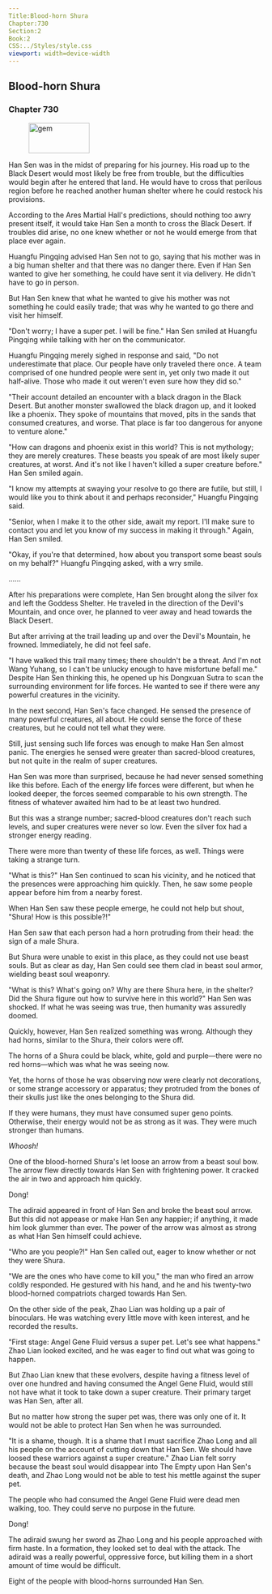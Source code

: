 ```yaml
---
Title:Blood-horn Shura 
Chapter:730 
Section:2 
Book:2 
CSS:../Styles/style.css 
viewport: width=device-width
---
```

  
## Blood-horn Shura
### Chapter 730
  
<figure>
	<img src="../Images/gem.gif" alt="gem" id="gem" width="120" height="60" />
</figure>
  

  
Han Sen was in the midst of preparing for his journey. His road up to the Black Desert would most likely be free from trouble, but the difficulties would begin after he entered that land. He would have to cross that perilous region before he reached another human shelter where he could restock his provisions.

According to the Ares Martial Hall's predictions, should nothing too awry present itself, it would take Han Sen a month to cross the Black Desert. If troubles did arise, no one knew whether or not he would emerge from that place ever again.

Huangfu Pingqing advised Han Sen not to go, saying that his mother was in a big human shelter and that there was no danger there. Even if Han Sen wanted to give her something, he could have sent it via delivery. He didn't have to go in person.

But Han Sen knew that what he wanted to give his mother was not something he could easily trade; that was why he wanted to go there and visit her himself.

"Don't worry; I have a super pet. I will be fine." Han Sen smiled at Huangfu Pingqing while talking with her on the communicator.

Huangfu Pingqing merely sighed in response and said, "Do not underestimate that place. Our people have only traveled there once. A team comprised of one hundred people were sent in, yet only two made it out half-alive. Those who made it out weren't even sure how they did so."

"Their account detailed an encounter with a black dragon in the Black Desert. But another monster swallowed the black dragon up, and it looked like a phoenix. They spoke of mountains that moved, pits in the sands that consumed creatures, and worse. That place is far too dangerous for anyone to venture alone."

"How can dragons and phoenix exist in this world? This is not mythology; they are merely creatures. These beasts you speak of are most likely super creatures, at worst. And it's not like I haven't killed a super creature before." Han Sen smiled again.

"I know my attempts at swaying your resolve to go there are futile, but still, I would like you to think about it and perhaps reconsider," Huangfu Pingqing said.

"Senior, when I make it to the other side, await my report. I'll make sure to contact you and let you know of my success in making it through." Again, Han Sen smiled.

"Okay, if you're that determined, how about you transport some beast souls on my behalf?" Huangfu Pingqing asked, with a wry smile.

…...

After his preparations were complete, Han Sen brought along the silver fox and left the Goddess Shelter. He traveled in the direction of the Devil's Mountain, and once over, he planned to veer away and head towards the Black Desert.

But after arriving at the trail leading up and over the Devil's Mountain, he frowned. Immediately, he did not feel safe.

"I have walked this trail many times; there shouldn't be a threat. And I'm not Wang Yuhang, so I can't be unlucky enough to have misfortune befall me." Despite Han Sen thinking this, he opened up his Dongxuan Sutra to scan the surrounding environment for life forces. He wanted to see if there were any powerful creatures in the vicinity.

In the next second, Han Sen's face changed. He sensed the presence of many powerful creatures, all about. He could sense the force of these creatures, but he could not tell what they were.

Still, just sensing such life forces was enough to make Han Sen almost panic. The energies he sensed were greater than sacred-blood creatures, but not quite in the realm of super creatures.

Han Sen was more than surprised, because he had never sensed something like this before. Each of the energy life forces were different, but when he looked deeper, the forces seemed comparable to his own strength. The fitness of whatever awaited him had to be at least two hundred.

But this was a strange number; sacred-blood creatures don't reach such levels, and super creatures were never so low. Even the silver fox had a stronger energy reading.

There were more than twenty of these life forces, as well. Things were taking a strange turn.

"What is this?" Han Sen continued to scan his vicinity, and he noticed that the presences were approaching him quickly. Then, he saw some people appear before him from a nearby forest.

When Han Sen saw these people emerge, he could not help but shout, "Shura! How is this possible?!"

Han Sen saw that each person had a horn protruding from their head: the sign of a male Shura.

But Shura were unable to exist in this place, as they could not use beast souls. But as clear as day, Han Sen could see them clad in beast soul armor, wielding beast soul weaponry.

"What is this? What's going on? Why are there Shura here, in the shelter? Did the Shura figure out how to survive here in this world?" Han Sen was shocked. If what he was seeing was true, then humanity was assuredly doomed.

Quickly, however, Han Sen realized something was wrong. Although they had horns, similar to the Shura, their colors were off.

The horns of a Shura could be black, white, gold and purple—there were no red horns—which was what he was seeing now.

Yet, the horns of those he was observing now were clearly not decorations, or some strange accessory or apparatus; they protruded from the bones of their skulls just like the ones belonging to the Shura did.

If they were humans, they must have consumed super geno points. Otherwise, their energy would not be as strong as it was. They were much stronger than humans.

*Whoosh!*

One of the blood-horned Shura's let loose an arrow from a beast soul bow. The arrow flew directly towards Han Sen with frightening power. It cracked the air in two and approach him quickly.

Dong!

The adiraid appeared in front of Han Sen and broke the beast soul arrow. But this did not appease or make Han Sen any happier; if anything, it made him look glummer than ever. The power of the arrow was almost as strong as what Han Sen himself could achieve.

"Who are you people?!" Han Sen called out, eager to know whether or not they were Shura.

"We are the ones who have come to kill you," the man who fired an arrow coldly responded. He gestured with his hand, and he and his twenty-two blood-horned compatriots charged towards Han Sen.

On the other side of the peak, Zhao Lian was holding up a pair of binoculars. He was watching every little move with keen interest, and he recorded the results.

"First stage: Angel Gene Fluid versus a super pet. Let's see what happens." Zhao Lian looked excited, and he was eager to find out what was going to happen.

But Zhao Lian knew that these evolvers, despite having a fitness level of over one hundred and having consumed the Angel Gene Fluid, would still not have what it took to take down a super creature. Their primary target was Han Sen, after all.

But no matter how strong the super pet was, there was only one of it. It would not be able to protect Han Sen when he was surrounded.

"It is a shame, though. It is a shame that I must sacrifice Zhao Long and all his people on the account of cutting down that Han Sen. We should have loosed these warriors against a super creature." Zhao Lian felt sorry because the beast soul would disappear into The Empty upon Han Sen's death, and Zhao Long would not be able to test his mettle against the super pet.

The people who had consumed the Angel Gene Fluid were dead men walking, too. They could serve no purpose in the future.

Dong!

The adiraid swung her sword as Zhao Long and his people approached with firm haste. In a formation, they looked set to deal with the attack. The adiraid was a really powerful, oppressive force, but killing them in a short amount of time would be difficult.

Eight of the people with blood-horns surrounded Han Sen.